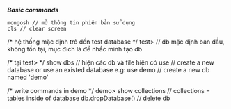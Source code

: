 **_Basic commands_**
```
mongosh // mở thông tin phiên bản sử dụng
cls // clear screen
```
/* hệ thống mặc định trỏ đến test database */
test> // db mặc định ban đầu, không tồn tại, mục đích là để nhắc mình tạo db

/* tại test> */
show dbs // hiện các db và file hiện có
use <name-db-you-want-to-use> // create a new database or use an existed database
e.g: use demo // create a new db named 'demo'

/* write commands in demo */ demo>
show collections // collections = tables inside of database
db.dropDatabase() // delete db
 